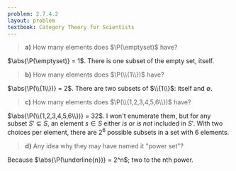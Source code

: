 ```yaml
---
problem: 2.7.4.2 
layout: problem
textbook: Category Theory for Scientists
---
```


> **a)** How many elements does $\P(\emptyset)$ have?

$\abs{\P(\emptyset)} = 1$. There is one subset of the empty set, itself.

> **b)** How many elements does $\P(\\{1\\})$ have?

$\abs{\P(\\{1\\})} = 2$. There are two subsets of $\\{1\\}$: itself and
$\emptyset$.
 
> **c)** How many elements does $\P(\\{1,2,3,4,5,6\\})$ have?

$\abs{\P(\\{1,2,3,4,5,6\\})} = 32$. I won't enumerate them, but for any subset
$S' \subseteq S$, an element $s \in S$ either _is_ or _is not_ included in $S'$.
With two choices per element, there are $2^6$ possible subsets in a set with 6
elements.
 
> **d)** Any idea why they may have named it "power set"?

Because $\abs{\P(\underline{n})} = 2^n$; two to the nth power.

